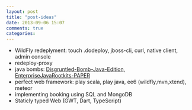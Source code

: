 ```yaml
---
layout: post
title: "post-ideas"
date: 2013-09-06 15:07
comments: true
categories: 
---
```


* WildFly redeplyment: touch .dodeploy, jboss-cli, curl, native client, admin console
* redeploy-proxy
* java bombs: [Disgruntled-Bomb-Java-Edition](http://thedailywtf.com/Comments/Disgruntled-Bomb-Java-Edition.aspx),  
    [EnterpriseJavaRootkits-PAPER](https://www.blackhat.com/presentations/bh-usa-09/WILLIAMS/BHUSA09-Williams-EnterpriseJavaRootkits-PAPER.pdf)
* perfect web framework: play scala, play java, ee6 (wildfly,mvn,xtend), meteor
* implementing booking using SQL and MongoDB
* Staticly typed Web (GWT, Dart, TypeScript)

